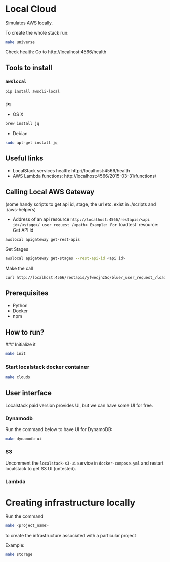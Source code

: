 # Local Cloud

Simulates AWS locally.

To create the whole stack run:

```bash
make universe
```

Check health:
Go to http://localhost:4566/health

## Tools to install

### `awslocal`

```bash
pip install awscli-local
```

### `jq`

- OS X

```bash
brew install jq
```

- Debian

```bash
sudo apt-get install jq
```

## Useful links

- LocalStack services health: http://localhost:4566/health
- AWS Lambda functions: http://localhost:4566/2015-03-31/functions/

## Calling Local AWS Gateway

(some handy scripts to get api id, stage, the url etc. exist in ./scripts and ./aws-helpers)

- Address of an api resource `http://localhost:4566/restapis/<api id>/<stage>/_user_request_/<path> Example: For `loadtest` resource:
  Get API id

```bash
awslocal apigateway get-rest-apis
```

Get Stages

```bash
awslocal apigateway get-stages --rest-api-id <api id>
```

Make the call

```bash
curl http://localhost:4566/restapis/yfwecjnz5o/blue/_user_request_/loadtest
```

## Prerequisites

- Python
- Docker
- npm

## How to run?

### Initialize it

```bash
make init
```

### Start localstack docker container

```bash
make clouds
```

## User interface

Localstack paid version provides UI, but we can have some UI for free.

### Dynamodb

Run the command below to have UI for DynamoDB:

```bash
make dynamodb-ui
```

### S3

Uncomment the `localstack-s3-ui` service in `docker-compose.yml` and restart localstack to get S3 UI (untested).

### Lambda

# Creating infrastructure locally

Run the command

```bash
make <project_name>
```

to create the infrastructure associated with a particular project

Example:

```bash
make storage
```
